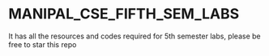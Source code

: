 # MANIPAL_CSE_FIFTH_SEM_LABS


It has all the resources and codes required for 5th semester labs, 
please be free to star this repo
